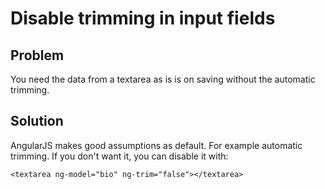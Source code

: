 # Disable trimming in input fields

## Problem

You need the data from a textarea as is is on saving without the automatic trimming.


## Solution

AngularJS makes good assumptions as default. For example automatic trimming. If you don't want it,
you can disable it with:

~~~~~~~~
<textarea ng-model="bio" ng-trim="false"></textarea>
~~~~~~~~
